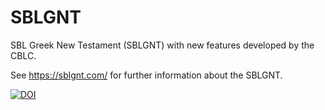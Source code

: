# SBLGNT
SBL Greek New Testament (SBLGNT) with new features developed by the CBLC.

See https://sblgnt.com/ for further information about the SBLGNT.

[![DOI](https://zenodo.org/badge/DOI/10.5281/zenodo.5807152.svg)](https://doi.org/10.5281/zenodo.5807152)

